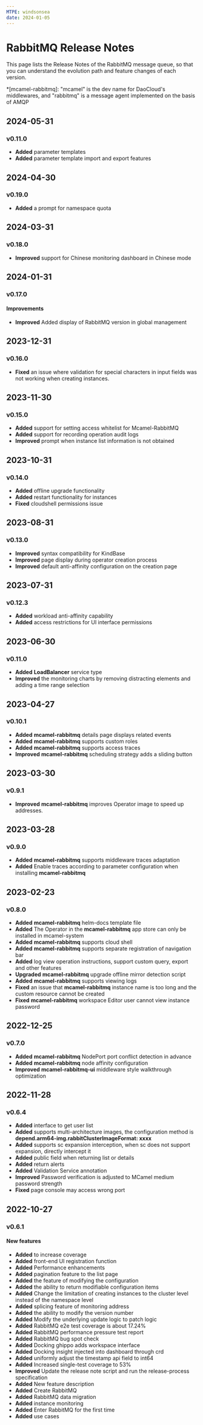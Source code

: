 ```yaml
---
MTPE: windsonsea
date: 2024-01-05
---
```


# RabbitMQ Release Notes

This page lists the Release Notes of the RabbitMQ message queue, so that you can understand the evolution path and feature changes of each version.

*[mcamel-rabbitmq]: "mcamel" is the dev name for DaoCloud's middlewares, and "rabbitmq" is a message agent implemented on the basis of AMQP

## 2024-05-31

### v0.11.0

- **Added** parameter templates
- **Added** parameter template import and export features

## 2024-04-30

### v0.19.0

- **Added** a prompt for namespace quota

## 2024-03-31

### v0.18.0

- **Improved** support for Chinese monitoring dashboard in Chinese mode

## 2024-01-31

### v0.17.0

#### Improvements

- **Improved** Added display of RabbitMQ version in global management

## 2023-12-31

### v0.16.0

- **Fixed** an issue where validation for special characters in input fields was not working when creating instances.

## 2023-11-30

### v0.15.0

- **Added** support for setting access whitelist for Mcamel-RabbitMQ
- **Added** support for recording operation audit logs
- **Improved** prompt when instance list information is not obtained

## 2023-10-31

### v0.14.0

- **Added** offline upgrade functionality
- **Added** restart functionality for instances
- **Fixed** cloudshell permissions issue

## 2023-08-31

### v0.13.0

- **Improved** syntax compatibility for KindBase
- **Improved** page display during operator creation process
- **Improved** default anti-affinity configuration on the creation page

## 2023-07-31

### v0.12.3

- **Added** workload anti-affinity capability
- **Added** access restrictions for UI interface permissions

## 2023-06-30

### v0.11.0

- **Added** __LoadBalancer__ service type
- **Improved** the monitoring charts by removing distracting elements and adding a time range selection

## 2023-04-27

### v0.10.1

- **Added** __mcamel-rabbitmq__ details page displays related events
- **Added** __mcamel-rabbitmq__ supports custom roles
- **Added** __mcamel-rabbitmq__ supports access traces
- **Improved** __mcamel-rabbitmq__ scheduling strategy adds a sliding button

## 2023-03-30

### v0.9.1

- **Improved** __mcamel-rabbitmq__ improves Operator image to speed up addresses.

## 2023-03-28

### v0.9.0

- **Added** __mcamel-rabbitmq__ supports middleware traces adaptation
- **Added** Enable traces according to parameter configuration when installing __mcamel-rabbitmq__ 

## 2023-02-23

### v0.8.0

- **Added** __mcamel-rabbitmq__ helm-docs template file
- **Added** The Operator in the __mcamel-rabbitmq__ app store can only be installed in mcamel-system
- **Added** __mcamel-rabbitmq__ supports cloud shell
- **Added** __mcamel-rabbitmq__ supports separate registration of navigation bar
- **Added** log view operation instructions, support custom query, export and other features
- **Upgraded** __mcamel-rabbitmq__ upgrade offline mirror detection script
- **Added** __mcamel-rabbitmq__ supports viewing logs
- **Fixed** an issue that __mcamel-rabbitmq__ instance name is too long and the custom resource cannot be created
- **Fixed** __mcamel-rabbitmq__ workspace Editor user cannot view instance password

## 2022-12-25

### v0.7.0

- **Added** __mcamel-rabbitmq__ NodePort port conflict detection in advance
- **Added** __mcamel-rabbitmq__ node affinity configuration
- **Improved** __mcamel-rabbitmq-ui__ middleware style walkthrough optimization

## 2022-11-28

### v0.6.4

- **Added** interface to get user list
- **Added** supports multi-architecture images, the configuration method is __depend.arm64-img.rabbitClusterImageFormat: xxxx__ 
- **Added** supports sc expansion interception, when sc does not support expansion, directly intercept it
- **Added** public field when returning list or details
- **Added** return alerts
- **Added** Validation Service annotation
- **Improved** Password verification is adjusted to MCamel medium password strength
- **Fixed** page console may access wrong port

## 2022-10-27

### v0.6.1

#### New features

- **Added** to increase coverage
- **Added** front-end UI registration function
- **Added** Performance enhancements
- **Added** pagination feature to the list page
- **Added** the feature of modifying the configuration
- **Added** the ability to return modifiable configuration items
- **Added** Change the limitation of creating instances to the cluster level instead of the namespace level
- **Added** splicing feature of monitoring address
- **Added** the ability to modify the version number
- **Added** Modify the underlying update logic to patch logic
- **Added** RabbitMQ e2e test coverage is about 17.24%
- **Added** RabbitMQ performance pressure test report
- **Added** RabbitMQ bug spot check
- **Added** Docking ghippo adds workspace interface
- **Added** Docking insight injected into dashboard through crd
- **Added** uniformly adjust the timestamp api field to int64
- **Added** Increased single-test coverage to 53%
- **Improved** Update the release note script and run the release-process specification
- **Added** New feature description
- **Added** Create RabbitMQ
- **Added** RabbitMQ data migration
- **Added** instance monitoring
- **Added** Enter RabbitMQ for the first time
- **Added** use cases
